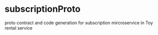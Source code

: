 # subscriptionProto
proto contract and code generation for subscription mircroservice in Toy rental service
